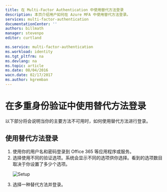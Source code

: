 ```yaml
---
title: 在 Multi-Factor Authentication 中使用替代方法登录
description: 本页介绍用户如何在 Azure MFA 中使用替代方法登录。
services: multi-factor-authentication
documentationCenter: ''
authors: billmath
manager: stevenpo
editor: curtland

ms.service: multi-factor-authentication
ms.workload: identity
ms.tgt_pltfrm: na
ms.devlang: na
ms.topic: article
ms.date: 08/04/2016
wacn.date: 02/17/2017
ms.author: kgremban
---
```


# 在多重身份验证中使用替代方法登录

以下部分将会说明当你的主要方法不可用时，如何使用替代方法进行登录。

## 使用替代方法登录

<ol>

<li>使用你的用户名和密码登录到 Office 365 等应用程序或服务。</li>
<li>选择使用不同的验证选项。系统会显示不同的选项供你选择。看到的选项数目取决于你设置了多少个选项。</li>

![Setup](./media/multi-factor-authentication-end-user-signin-alt/alt.png)

<li>选择一种替代方法并登录。</li>

<!---HONumber=Mooncake_0905_2016-->